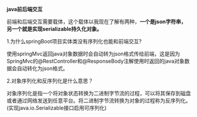 **java前后端交互**

​	前端和后端交互需要载体，这个载体以我现在了解有两种，**一个是json字符串，另一个就是实现serializable持久化对象。**

1.为什么springBoot项目实体类没有序列化也能和前端交互?

​	使用springMvc返回java对象数据时会自动转为json格式传给前端，这是因为SpringMvc的@RestController和@ResponseBody注解使用时返回的java对象数据会自动转化为json格式。

2.对象序列化和反序列化是什么意思？

​	对象序列化是指一个将对象状态转换为二进制字节流的过程，可以将其保存到磁盘或者通过网络发送到任意平台。将二进制字节流转换为对象的过程称为反序列化。(实现java.io.Serializable接口启用可序列化)	

